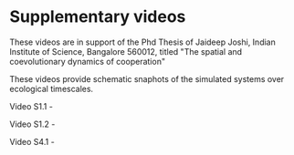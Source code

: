# Supplementary videos

These videos are in support of the Phd Thesis of Jaideep Joshi, Indian Institute of Science, Bangalore 560012, titled "The spatial and coevolutionary dynamics of cooperation" 

These videos provide schematic snaphots of the simulated systems over ecological timescales.

Video S1.1 - 

Video S1.2 - 

Video S4.1 - 



